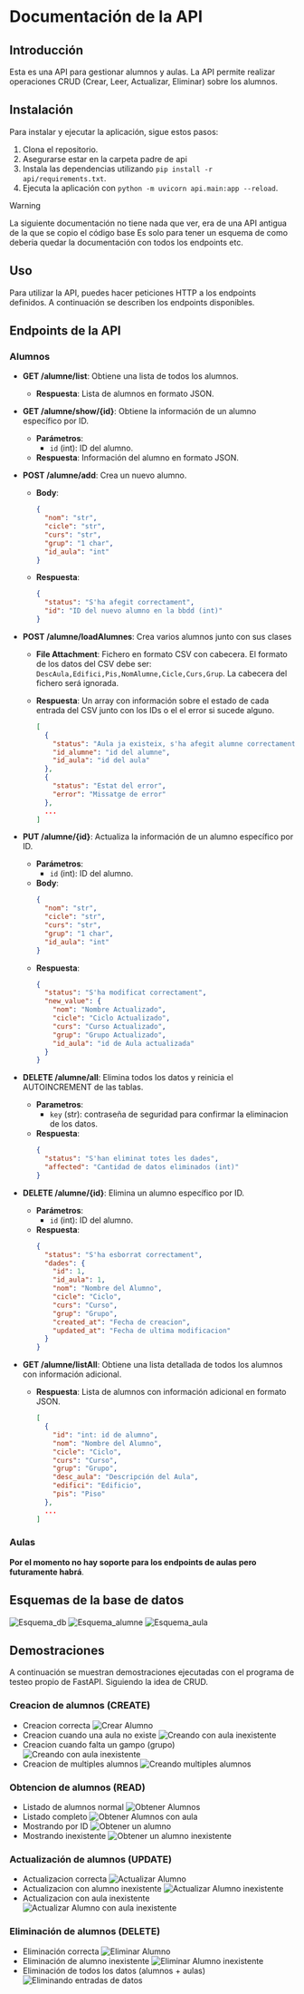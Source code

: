 # Documentación de la API

## Introducción

Esta es una API para gestionar alumnos y aulas. La API permite realizar operaciones CRUD (Crear, Leer, Actualizar, Eliminar) sobre los alumnos.

## Instalación

Para instalar y ejecutar la aplicación, sigue estos pasos:

1. Clona el repositorio.
2. Asegurarse estar en la carpeta padre de api
3. Instala las dependencias utilizando `pip install -r api/requirements.txt`.
4. Ejecuta la aplicación con `python -m uvicorn api.main:app --reload`.



> [!WARNING]
> La siguiente documentación no tiene nada que ver, era de una API antigua de la que se copio el código base
> Es solo para tener un esquema de como deberia quedar la documentación con todos los endpoints etc.


## Uso

Para utilizar la API, puedes hacer peticiones HTTP a los endpoints definidos. A continuación se describen los endpoints disponibles.

## Endpoints de la API

### Alumnos

- **GET /alumne/list**: Obtiene una lista de todos los alumnos.
  - **Respuesta**: Lista de alumnos en formato JSON.

- **GET /alumne/show/{id}**: Obtiene la información de un alumno específico por ID.
  - **Parámetros**: 
    - `id` (int): ID del alumno.
  - **Respuesta**: Información del alumno en formato JSON.

- **POST /alumne/add**: Crea un nuevo alumno.
  - **Body**: 
    ```json
    {
      "nom": "str",
      "cicle": "str",
      "curs": "str",
      "grup": "1 char",
      "id_aula": "int"
    }
    ```
  - **Respuesta**: 
    ```json
    {
      "status": "S'ha afegit correctament",
      "id": "ID del nuevo alumno en la bbdd (int)"
    }
    ```

- **POST /alumne/loadAlumnes**: Crea varios alumnos junto con sus clases
  - **File Attachment**: Fichero en formato CSV con cabecera.
    El formato de los datos del CSV debe ser: `DescAula,Edifici,Pis,NomAlumne,Cicle,Curs,Grup`.
    La cabecera del fichero será ignorada.
  
  - **Respuesta**: Un array con información sobre el estado de cada entrada del CSV junto con los IDs o el el error si sucede alguno.
    ```json
    [
      {
        "status": "Aula ja existeix, s'ha afegit alumne correctament",
        "id_alumne": "id del alumne",
        "id_aula": "id del aula"
      },
      {
        "status": "Estat del error",
        "error": "Missatge de error"
      },
      ...
    ]
    ```

- **PUT /alumne/{id}**: Actualiza la información de un alumno específico por ID.
  - **Parámetros**: 
    - `id` (int): ID del alumno.
  - **Body**: 
    ```json
    {
      "nom": "str",
      "cicle": "str",
      "curs": "str",
      "grup": "1 char",
      "id_aula": "int"
    }
    ```
  - **Respuesta**: 
    ```json
    {
      "status": "S'ha modificat correctament",
      "new_value": {
        "nom": "Nombre Actualizado",
        "cicle": "Ciclo Actualizado",
        "curs": "Curso Actualizado",
        "grup": "Grupo Actualizado",
        "id_aula": "id de Aula actualizada"
      }
    }
    ```

- **DELETE /alumne/all**: Elimina todos los datos y reinicia el AUTOINCREMENT de las tablas.
  - **Parametros**:
    - `key` (str): contraseña de seguridad para confirmar la eliminacion de los datos.
  - **Respuesta**:
    ```json
    {
      "status": "S'han eliminat totes les dades",
      "affected": "Cantidad de datos eliminados (int)"
    }
    ```

- **DELETE /alumne/{id}**: Elimina un alumno específico por ID.
  - **Parámetros**: 
    - `id` (int): ID del alumno.
  - **Respuesta**: 
    ```json
    {
      "status": "S'ha esborrat correctament",
      "dades": {
        "id": 1,
        "id_aula": 1,
        "nom": "Nombre del Alumno",
        "cicle": "Ciclo",
        "curs": "Curso",
        "grup": "Grupo",
        "created_at": "Fecha de creacion",
        "updated_at": "Fecha de ultima modificacion"
      }
    }
    ```

- **GET /alumne/listAll**: Obtiene una lista detallada de todos los alumnos con información adicional.
  - **Respuesta**: Lista de alumnos con información adicional en formato JSON.
    ```json
    [
      {
        "id": "int: id de alumno",
        "nom": "Nombre del Alumno",
        "cicle": "Ciclo",
        "curs": "Curso",
        "grup": "Grupo",
        "desc_aula": "Descripción del Aula",
        "edifici": "Edificio",
        "pis": "Piso"
      },
      ...
    ]
    ```


### Aulas

**Por el momento no hay soporte para los endpoints de aulas pero futuramente habrá**. <br>

## Esquemas de la base de datos

![Esquema_db](./api/docs/imgs/database_schema.png)
![Esquema_alumne](./api/docs/imgs/table_alumne.png)
![Esquema_aula](./api/docs/imgs/table_aula.png)

## Demostraciones

A continuación se muestran demostraciones ejecutadas con el programa de testeo propio de FastAPI. Siguiendo la idea de CRUD.

### Creacion de alumnos (CREATE)
- Creacion correcta
![Crear Alumno](./api/docs/imgs/add_correcte.png)
- Creacion cuando una aula no existe
![Creando con aula inexistente](./api/docs/imgs/add_aula_incorrecta.png)
- Creacion cuando falta un gampo (grupo)
![Creando con aula inexistente](./api/docs/imgs/add_sense_grup.png)
- Creacion de multiples alumnos
![Creando multiples alumnos](./api/docs/imgs/loadAlumnes.png)

### Obtencion de alumnos (READ)
- Listado de alumnos normal
![Obtener Alumnos](./api/docs/imgs/list.png)
- Listado completo
![Obtener Alumnos con aula](./api/docs/imgs/listAll.png)
- Mostrando por ID
![Obtener un alumno](./api/docs/imgs/show_3.png)
- Mostrando inexistente
![Obtener un alumno inexistente](./api/docs/imgs/show_4.png)

### Actualización de alumnos (UPDATE)
- Actualizacion correcta
![Actualizar Alumno](./api/docs/imgs/put_correcte.png)
- Actualizacion con alumno inexistente
![Actualizar Alumno inexistente](./api/docs/imgs/put_sense_alumne.png)
- Actualizacion con aula inexistente
![Actualizar Alumno con aula inexistente](./api/docs/imgs/put_sense_aula.png)

### Eliminación de alumnos (DELETE)
- Eliminación correcta
![Eliminar Alumno](./api/docs/imgs/detele_correcte.png)
- Eliminación de alumno inexistente
![Eliminar Alumno inexistente](./api/docs/imgs/delete_sense_alumne.png)
- Eliminación de todos los datos (alumnos + aulas)
![Eliminando entradas de datos](./api/docs/imgs/delete_all.png)



